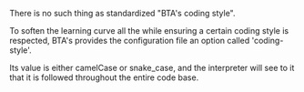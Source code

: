 There is no such thing as standardized  "BTA's coding style".

To soften the learning curve all the while ensuring a certain coding style is respected, BTA's provides the configuration file an option called 'coding-style'.

Its value is either camelCase or snake_case, and the interpreter will see to it that it is followed throughout the entire code base. 


